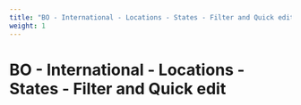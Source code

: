 ```yaml
---
title: "BO - International - Locations - States - Filter and Quick edit"
weight: 1
---
```


# BO - International - Locations - States - Filter and Quick edit
